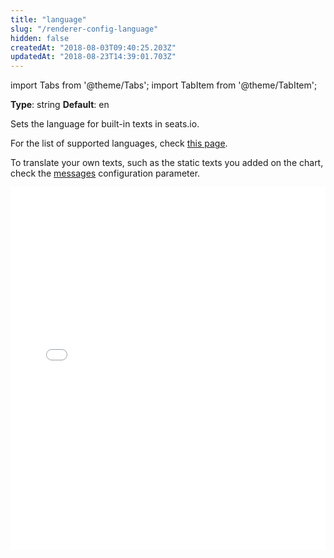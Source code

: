 ```yaml
---
title: "language"
slug: "/renderer-config-language"
hidden: false
createdAt: "2018-08-03T09:40:25.203Z"
updatedAt: "2018-08-23T14:39:01.703Z"
---
```


import Tabs from '@theme/Tabs';
import TabItem from '@theme/TabItem';

**Type**: string
**Default**: en

Sets the language for built-in texts in seats.io. 

For the list of supported languages, check [this page](http://support.seats.io/integrating-seats-io/multi-language-i18n-support).

To translate your own texts, such as the static texts you added on the chart, check the [messages](renderer-config-messages) configuration parameter.

<iframe width="100%" height="580" src="//jsfiddle.net/seatsio/ubvL0kzp/embedded/js,html,result/" allowfullscreen="allowfullscreen" frameborder="0"></iframe>

